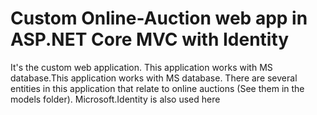 # Custom Online-Auction web app in ASP.NET Core MVC with Identity

It's the custom web application. This application works with MS database.This application works with MS database. There are several entities in this application that relate to online auctions (See them in the models folder). Microsoft.Identity is also used here
